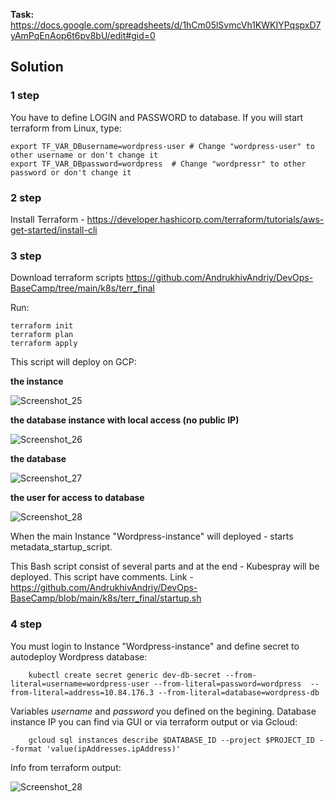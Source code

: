 **Task:** https://docs.google.com/spreadsheets/d/1hCm05lSvmcVh1KWKIYPqspxD7yAmPqEnAop6t6pv8bU/edit#gid=0

## Solution

### 1 step

You have to define LOGIN and PASSWORD to database. If you will start terraform from Linux, type:

    export TF_VAR_DBusername=wordpress-user # Change "wordpress-user" to other username or don't change it 
    export TF_VAR_DBpassword=wordpress  # Change "wordpressr" to other password or don't change it 
    
    
### 2 step

Install Terraform - https://developer.hashicorp.com/terraform/tutorials/aws-get-started/install-cli

### 3 step

Download terraform scripts https://github.com/AndrukhivAndriy/DevOps-BaseCamp/tree/main/k8s/terr_final

Run:

    terraform init
    terraform plan
    terraform apply
    
This script will deploy on GCP: 

**the instance**

![Screenshot_25](https://user-images.githubusercontent.com/79985930/219436459-28cc7e47-8ae9-4d6b-b093-42d46f7d9578.png)

**the database instance with local access (no public IP)**

![Screenshot_26](https://user-images.githubusercontent.com/79985930/219436997-bbbf905d-91d8-4180-a7fc-31c6f6e8a692.png)


**the database**

![Screenshot_27](https://user-images.githubusercontent.com/79985930/219437397-f39a88f9-d041-4dbb-bc99-3dfa8f340bae.png)

**the user for access to database**

![Screenshot_28](https://user-images.githubusercontent.com/79985930/219437613-bb30ab3a-74e0-499e-a2a6-a704ed83308b.png)

When the main Instance "Wordpress-instance" will deployed - starts metadata_startup_script.

This Bash script consist of several parts and at the end - Kubespray will be deployed. This script have comments. Link - https://github.com/AndrukhivAndriy/DevOps-BaseCamp/blob/main/k8s/terr_final/startup.sh

### 4 step

You must login to Instance "Wordpress-instance" and define secret to autodeploy Wordpress database:

        kubectl create secret generic dev-db-secret --from-literal=username=wordpress-user --from-literal=password=wordpress  --from-literal=address=10.84.176.3 --from-literal=database=wordpress-db
        
Variables *username* and *password* you defined on the begining. Database instance IP you can find via GUI or via terraform output or via Gcloud:

        gcloud sql instances describe $DATABASE_ID --project $PROJECT_ID --format 'value(ipAddresses.ipAddress)'
        
Info from terraform output:

 ![Screenshot_28](https://user-images.githubusercontent.com/79985930/219589449-a2f8a166-d7b0-4c68-860d-be05cedb1d2d.png)       
